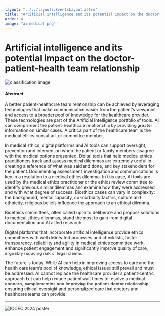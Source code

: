 ```yaml
---
layout: "../../layouts/EventsLayout.astro"
title: "Artificial intelligence and its potential impact on the doctor-patient-health team relationship"
order: 4
image: "ai-medical.png"
---
```

# Artificial intelligence and its potential impact on the doctor-patient-health team relationship

![classification image](/ai-medical.png)

#### Abstract

A better patient-healthcare team relationship can be achieved by leveraging technologies that make communication easier from the patient’s viewpoint and access to a broader pool of knowledge for the healthcare provider. These technologies are part of the Artificial Intelligence portfolio of tools. AI can complement the patient-healthcare relationship by providing greater information on similar cases. A critical part of the healthcare team is the medical ethics consultant or committee member.

In medical ethics, digital platforms and AI tools can support oversight, prevention and intervention when the patient or family members disagree with the medical options presented. Digital tools that help medical ethics practitioners track and assess medical dilemmas are extremely useful in creating a reference of what was said and done, and key stakeholders for the patient. Documenting assessment, investigation and communications is key in a resolution to a medical ethics dilemma. In this case, AI tools are used by the medical ethics practitioner or the ethics review committee to identify previous similar dilemmas and examine how they were addressed and with what degree of success. Bioethics cases can vary in complexity: the background, mental capacity, co-morbidity factors, culture and ethnicity, religious beliefs influence the approach to an ethical dilemma.

Bioethics committees, often called upon to deliberate and propose solutions to medical ethics dilemmas, stand the most to gain from digital documentation and AI aided research

Digital platforms that incorporate artificial intelligence provide ethics committees with well delineated processes and checklists, foster transparency, reliability and agility in medical ethics committee work, enhance patient engagement and significantly improve quality of care, arguably reducing risk of legal claims.

The future is today. While AI can help in improving access to care and the health care team’s pool of knowledge, ethical issues still prevail and must be addressed. AI cannot replace the healthcare provider’s patient-centric approach but can help reduce patient wait times to resolve a medical concern, complementing and improving the patient-doctor relationship, ensuring ethical oversight and personalized care that doctors and healthcare teams can provide.

---

![ICCEC 2024 poster](/iccec2024.jpg)
